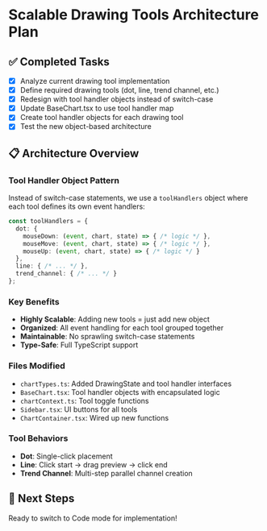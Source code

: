 # Scalable Drawing Tools Architecture Plan

## ✅ Completed Tasks

- [x] Analyze current drawing tool implementation
- [x] Define required drawing tools (dot, line, trend channel, etc.)
- [x] Redesign with tool handler objects instead of switch-case
- [x] Update BaseChart.tsx to use tool handler map
- [x] Create tool handler objects for each drawing tool
- [x] Test the new object-based architecture

## 📋 Architecture Overview

### Tool Handler Object Pattern
Instead of switch-case statements, we use a `toolHandlers` object where each tool defines its own event handlers:

```typescript
const toolHandlers = {
  dot: {
    mouseDown: (event, chart, state) => { /* logic */ },
    mouseMove: (event, chart, state) => { /* logic */ },
    mouseUp: (event, chart, state) => { /* logic */ }
  },
  line: { /* ... */ },
  trend_channel: { /* ... */ }
};
```

### Key Benefits
- **Highly Scalable**: Adding new tools = just add new object
- **Organized**: All event handling for each tool grouped together
- **Maintainable**: No sprawling switch-case statements
- **Type-Safe**: Full TypeScript support

### Files Modified
- `chartTypes.ts`: Added DrawingState and tool handler interfaces
- `BaseChart.tsx`: Tool handler objects with encapsulated logic
- `chartContext.ts`: Tool toggle functions
- `Sidebar.tsx`: UI buttons for all tools
- `ChartContainer.tsx`: Wired up new functions

### Tool Behaviors
- **Dot**: Single-click placement
- **Line**: Click start → drag preview → click end
- **Trend Channel**: Multi-step parallel channel creation

## 🚀 Next Steps
Ready to switch to Code mode for implementation!